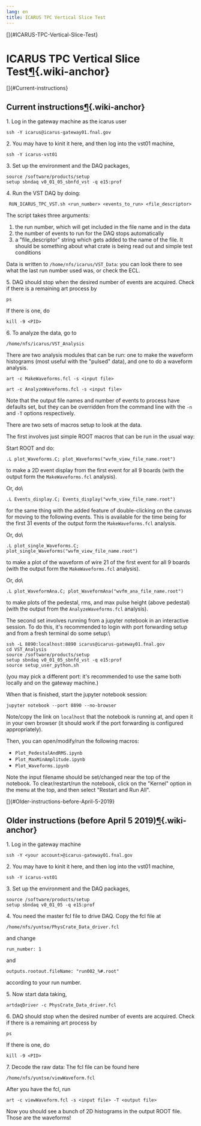 ```yaml
---
lang: en
title: ICARUS TPC Vertical Slice Test
---
```


[]{#ICARUS-TPC-Vertical-Slice-Test}

ICARUS TPC Vertical Slice Test[¶](#ICARUS-TPC-Vertical-Slice-Test){.wiki-anchor}
================================================================================

[]{#Current-instructions}

Current instructions[¶](#Current-instructions){.wiki-anchor}
------------------------------------------------------------

1\. Log in the gateway machine as the icarus user

    ssh -Y icarus@icarus-gateway01.fnal.gov

2\. You may have to kinit it here, and then log into the vst01 machine,

    ssh -Y icarus-vst01

3\. Set up the environment and the DAQ packages,

    source /software/products/setup
    setup sbndaq v0_01_05_sbnfd_vst -q e15:prof

4\. Run the VST DAQ by doing:

     RUN_ICARUS_TPC_VST.sh <run_number> <events_to_run> <file_descriptor> 

The script takes three arguments:

1.  the run number, which will get included in the file name and in the
    data
2.  the number of events to run for the DAQ stops automatically
3.  a \"file_descriptor\" string which gets added to the name of the
    file. It should be something about what crate is being read out and
    simple test conditions

Data is written to `/home/nfs/icarus/VST_Data`: you can look there to
see what the last run number used was, or check the ECL.

5\. DAQ should stop when the desired number of events are acquired.
Check if there is a remaining art process by

    ps

If there is one, do

    kill -9 <PID>

6\. To analyze the data, go to

    /home/nfs/icarus/VST_Analysis

There are two analysis modules that can be run: one to make the waveform
histograms (most useful with the \"pulsed\" data), and one to do a
waveform analysis.

    art -c MakeWaveforms.fcl -s <input file> 

    art -c AnalyzeWaveforms.fcl -s <input file> 

Note that the output file names and number of events to process have
defaults set, but they can be overridden from the command line with the
`-n` and `-T` options respectively.

There are two sets of macros setup to look at the data.

The first involves just simple ROOT macros that can be run in the usual
way:

Start ROOT and do:

    .L plot_Waveforms.C; plot_Waveforms("wvfm_view_file_name.root")

to make a 2D event display from the first event for all 9 boards (with
the output form the `MakeWaveforms.fcl` analysis).

Or, do\

    .L Events_display.C; Events_display("wvfm_view_file_name.root")

for the same thing with the added feature of double-clicking on the
canvas for moving to the following events. This is available for the
time being for the first 31 events of the output form the
`MakeWaveforms.fcl` analysis.

Or, do\

    .L plot_single_Waveforms.C; plot_single_Waveforms("wvfm_view_file_name.root")

to make a plot of the waveform of wire 21 of the first event for all 9
boards (with the output form the `MakeWaveforms.fcl` analysis).

Or, do\

    .L plot_WaveformAna.C; plot_WaveformAna("wvfm_ana_file_name.root")

to make plots of the pedestal, rms, and max pulse height (above
pedestal) (with the output from the `AnalyzeWaveforms.fcl` analysis).

The second set involves running from a jupyter notebook in an
interactive session. To do this, it\'s recommended to login with port
forwarding setup and from a fresh terminal do some setup:\

    ssh -L 8890:localhost:8890 icarus@icarus-gateway01.fnal.gov
    cd VST_Analysis
    source /software/products/setup
    setup sbndaq v0_01_05_sbnfd_vst -q e15:prof
    source setup_user_python.sh

(you may pick a different port: it\'s recommended to use the same both
locally and on the gateway machine.)

When that is finished, start the jupyter notebook session:

    jupyter notebook --port 8890 --no-browser

Note/copy the link on `localhost` that the notebook is running at, and
open it in your own browser (it should work if the port forwarding is
configured appropriately).

Then, you can open/modify/run the following macros:

-   `Plot_PedestalAndRMS.ipynb`
-   `Plot_MaxMinAmplitude.ipynb`
-   `Plot_Waveforms.ipynb`

Note the input filename should be set/changed near the top of the
notebook. To clear/restart/run the notebook, click on the \"Kernel\"
option in the menu at the top, and then select \"Restart and Run All\".

[]{#Older-instructions-before-April-5-2019}

Older instructions (before April 5 2019)[¶](#Older-instructions-before-April-5-2019){.wiki-anchor}
--------------------------------------------------------------------------------------------------

1\. Log in the gateway machine

    ssh -Y <your account>@icarus-gateway01.fnal.gov

2\. You may have to kinit it here, and then log into the vst01 machine,

    ssh -Y icarus-vst01

3\. Set up the environment and the DAQ packages,

    source /software/products/setup
    setup sbndaq v0_01_05 -q e15:prof

4\. You need the master fcl file to drive DAQ. Copy the fcl file at

    /home/nfs/yuntse/PhysCrate_Data_driver.fcl

and change

    run_number: 1

and

    outputs.rootout.fileName: "run002_%#.root"

according to your run number.

5\. Now start data taking,

    artdaqDriver -c PhysCrate_Data_driver.fcl

6\. DAQ should stop when the desired number of events are acquired.
Check if there is a remaining art process by

    ps

If there is one, do

    kill -9 <PID>

7\. Decode the raw data: The fcl file can be found here

    /home/nfs/yuntse/viewWaveform.fcl

After you have the fcl, run

    art -c viewWaveform.fcl -s <input file> -T <output file>

Now you should see a bunch of 2D histograms in the output ROOT file.
Those are the waveforms!
